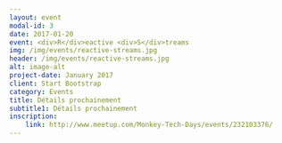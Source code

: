 ```yaml
---
layout: event
modal-id: 3
date: 2017-01-20
event: <div>R</div>eactive <div>S</div>treams
img: /img/events/reactive-streams.jpg
header: /img/events/reactive-streams.jpg
alt: image-alt
project-date: January 2017
client: Start Bootstrap
category: Events
title: Détails prochainement
subtitle1: Détails prochainement
inscription:
    link: http://www.meetup.com/Monkey-Tech-Days/events/232103376/
---
```

